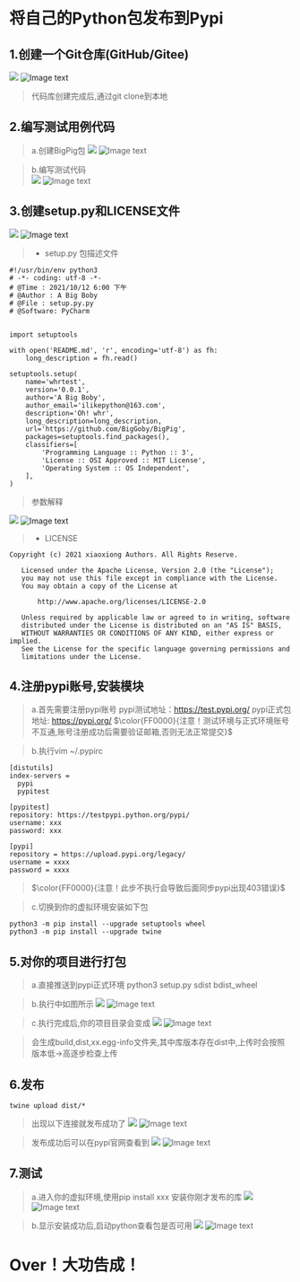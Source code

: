# 将自己的Python包发布到Pypi

## 1.创建一个Git仓库(GitHub/Gitee)
![](../images/1.jpg)
![Image text](https://github.com/BigGoby/BigPig/blob/main/images/1.jpg)
> 代码库创建完成后,通过git clone到本地 

## 2.编写测试用例代码
> a.创建BigPig包
![](../images/1.2.jpg) 
![Image text](https://github.com/BigGoby/BigPig/blob/main/images/1.2.jpg)

> b.编写测试代码  
![](../images/2.jpg)
![Image text](https://github.com/BigGoby/BigPig/blob/main/images/2.jpg)

## 3.创建setup.py和LICENSE文件
![](../images/3.jpg)
![Image text](https://github.com/BigGoby/BigPig/blob/main/images/3.jpg)

> + setup.py 包描述文件
```
#!/usr/bin/env python3
# -*- coding: utf-8 -*-
# @Time : 2021/10/12 6:00 下午
# @Author : A Big Boby
# @File : setup.py.py 
# @Software: PyCharm


import setuptools

with open('README.md', 'r', encoding='utf-8') as fh:
    long_description = fh.read()

setuptools.setup(
    name='whrtest',
    version='0.0.1',
    author='A Big Boby',
    author_email='ilikepython@163.com',
    description='Oh! whr',
    long_description=long_description,
    url='https://github.com/BigGoby/BigPig',
    packages=setuptools.find_packages(),
    classifiers=[
        'Programming Language :: Python :: 3',
        'License :: OSI Approved :: MIT License',
        'Operating System :: OS Independent',
    ],
)
```
> 参数解释

![](../images/28c248f3.png)
![Image text](https://github.com/BigGoby/BigPig/blob/main/images/28c248f3.png)


> + LICENSE
```
Copyright (c) 2021 xiaoxiong Authors. All Rights Reserve.

   Licensed under the Apache License, Version 2.0 (the "License");
   you may not use this file except in compliance with the License.
   You may obtain a copy of the License at

       http://www.apache.org/licenses/LICENSE-2.0

   Unless required by applicable law or agreed to in writing, software
   distributed under the License is distributed on an "AS IS" BASIS,
   WITHOUT WARRANTIES OR CONDITIONS OF ANY KIND, either express or implied.
   See the License for the specific language governing permissions and
   limitations under the License.
```
## 4.注册pypi账号,安装模块
> a.首先需要注册pypi账号
> pypi测试地址：https://test.pypi.org/
> pypi正式包地址: https://pypi.org/
> $\color{FF0000}{注意！测试环境与正式环境账号不互通,账号注册成功后需要验证邮箱,否则无法正常提交}$    

> b.执行vim ~/.pypirc
```
[distutils]
index-servers =
  pypi
  pypitest

[pypitest]
repository: https://testpypi.python.org/pypi/
username: xxx 
password: xxx

[pypi]
repository = https://upload.pypi.org/legacy/
username = xxxx
password = xxxx
```

>$\color{FF0000}{注意！此步不执行会导致后面同步pypi出现403错误}$    


> c.切换到你的虚拟环境安装如下包
```
python3 -m pip install --upgrade setuptools wheel
python3 -m pip install --upgrade twine
```
## 5.对你的项目进行打包
> a.直接推送到pypi正式环境
> python3 setup.py sdist bdist_wheel

> b.执行中如图所示
> ![](../images/4.jpg)
> ![Image text](https://github.com/BigGoby/BigPig/blob/main/images/4.jpg)

> c.执行完成后,你的项目目录会变成
> ![](../images/5.jpg)
> ![Image text](https://github.com/BigGoby/BigPig/blob/main/images/5.jpg)

> 会生成build,dist,xx.egg-info文件夹,其中库版本存在dist中,上传时会按照版本低->高逐步检查上传
> 

## 6.发布
```
twine upload dist/*
```

> 出现以下连接就发布成功了
> ![](../images/8.jpg)
> ![Image text](https://github.com/BigGoby/BigPig/blob/main/images/8.jpg)


> 发布成功后可以在pypi官网查看到
> ![](../images/11.jpg)
> ![Image text](https://github.com/BigGoby/BigPig/blob/main/images/11.jpg)
> 

## 7.测试
> a.进入你的虚拟环境,使用pip install xxx 安装你刚才发布的库
> ![](../images/9.jpg)
> ![Image text](https://github.com/BigGoby/BigPig/blob/main/images/9.jpg)

> b.显示安装成功后,启动python查看包是否可用
> ![](../images/10.jpg)
> ![Image text](https://github.com/BigGoby/BigPig/blob/main/images/10.jpg)
> 
# Over！大功告成！